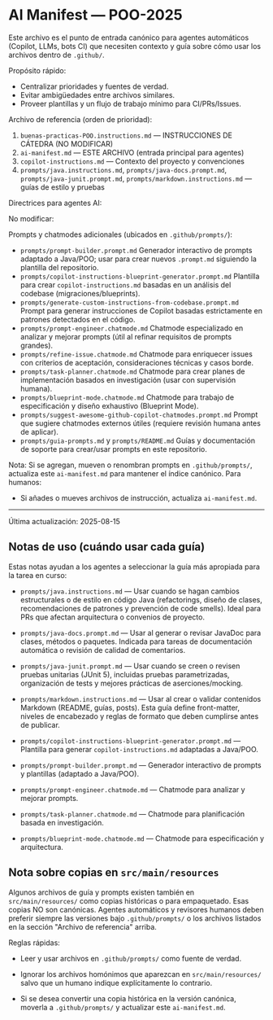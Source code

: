 
# AI Manifest — POO-2025

Este archivo es el punto de entrada canónico para agentes automáticos (Copilot, LLMs, bots CI) que necesiten contexto y guía sobre cómo usar los archivos dentro de `.github/`.

Propósito rápido:

- Centralizar prioridades y fuentes de verdad.
- Evitar ambigüedades entre archivos similares.
- Proveer plantillas y un flujo de trabajo mínimo para CI/PRs/Issues.

Archivo de referencia (orden de prioridad):

1. `buenas-practicas-POO.instructions.md` — INSTRUCCIONES DE CÁTEDRA (NO MODIFICAR)
2. `ai-manifest.md` — ESTE ARCHIVO (entrada principal para agentes)
3. `copilot-instructions.md` — Contexto del proyecto y convenciones
4. `prompts/java.instructions.md`, `prompts/java-docs.prompt.md`, `prompts/java-junit.prompt.md`, `prompts/markdown.instructions.md` — guías de estilo y pruebas

Directrices para agentes AI:


No modificar:



Prompts y chatmodes adicionales (ubicados en `.github/prompts/`):

- `prompts/prompt-builder.prompt.md`
	Generador interactivo de prompts adaptado a Java/POO; usar para crear nuevos `.prompt.md` siguiendo la plantilla del repositorio.
- `prompts/copilot-instructions-blueprint-generator.prompt.md`
	Plantilla para crear `copilot-instructions.md` basadas en un análisis del codebase (migraciones/blueprints).
- `prompts/generate-custom-instructions-from-codebase.prompt.md`
	Prompt para generar instrucciones de Copilot basadas estrictamente en patrones detectados en el código.
- `prompts/prompt-engineer.chatmode.md`
	Chatmode especializado en analizar y mejorar prompts (útil al refinar requisitos de prompts grandes).
- `prompts/refine-issue.chatmode.md`
	Chatmode para enriquecer issues con criterios de aceptación, consideraciones técnicas y casos borde.
- `prompts/task-planner.chatmode.md`
	Chatmode para crear planes de implementación basados en investigación (usar con supervisión humana).
- `prompts/blueprint-mode.chatmode.md`
	Chatmode para trabajo de especificación y diseño exhaustivo (Blueprint Mode).
- `prompts/suggest-awesome-github-copilot-chatmodes.prompt.md`
	Prompt que sugiere chatmodes externos útiles (requiere revisión humana antes de aplicar).
- `prompts/guia-prompts.md` y `prompts/README.md`
	Guías y documentación de soporte para crear/usar prompts en este repositorio.

Nota: Si se agregan, mueven o renombran prompts en `.github/prompts/`, actualiza este `ai-manifest.md` para mantener el índice canónico.
Para humanos:

- Si añades o mueves archivos de instrucción, actualiza `ai-manifest.md`.

---

Última actualización: 2025-08-15

## Notas de uso (cuándo usar cada guía)

Estas notas ayudan a los agentes a seleccionar la guía más apropiada para la tarea en curso:

- `prompts/java.instructions.md` — Usar cuando se hagan cambios estructurales o de estilo en código Java (refactorings, diseño de clases, recomendaciones de patrones y prevención de code smells). Ideal para PRs que afectan arquitectura o convenios de proyecto.
- `prompts/java-docs.prompt.md` — Usar al generar o revisar JavaDoc para clases, métodos o paquetes. Indicada para tareas de documentación automática o revisión de calidad de comentarios.
- `prompts/java-junit.prompt.md` — Usar cuando se creen o revisen pruebas unitarias (JUnit 5), incluidas pruebas parametrizadas, organización de tests y mejores prácticas de aserciones/mocking.
- `prompts/markdown.instructions.md` — Usar al crear o validar contenidos Markdown (README, guías, posts). Esta guía define front-matter, niveles de encabezado y reglas de formato que deben cumplirse antes de publicar.

- `prompts/copilot-instructions-blueprint-generator.prompt.md` — Plantilla para generar `copilot-instructions.md` adaptadas a Java/POO.
- `prompts/prompt-builder.prompt.md` — Generador interactivo de prompts y plantillas (adaptado a Java/POO).
- `prompts/prompt-engineer.chatmode.md` — Chatmode para analizar y mejorar prompts.
- `prompts/task-planner.chatmode.md` — Chatmode para planificación basada en investigación.
- `prompts/blueprint-mode.chatmode.md` — Chatmode para especificación y arquitectura.

## Nota sobre copias en `src/main/resources`

Algunos archivos de guía y prompts existen también en `src/main/resources/` como copias históricas o para empaquetado. Esas copias NO son canónicas. Agentes automáticos y revisores humanos deben preferir siempre las versiones bajo `.github/prompts/` o los archivos listados en la sección "Archivo de referencia" arriba.

Reglas rápidas:

- Leer y usar archivos en `.github/prompts/` como fuente de verdad.

- Ignorar los archivos homónimos que aparezcan en `src/main/resources/` salvo que un humano indique explícitamente lo contrario.

- Si se desea convertir una copia histórica en la versión canónica, moverla a `.github/prompts/` y actualizar este `ai-manifest.md`.


